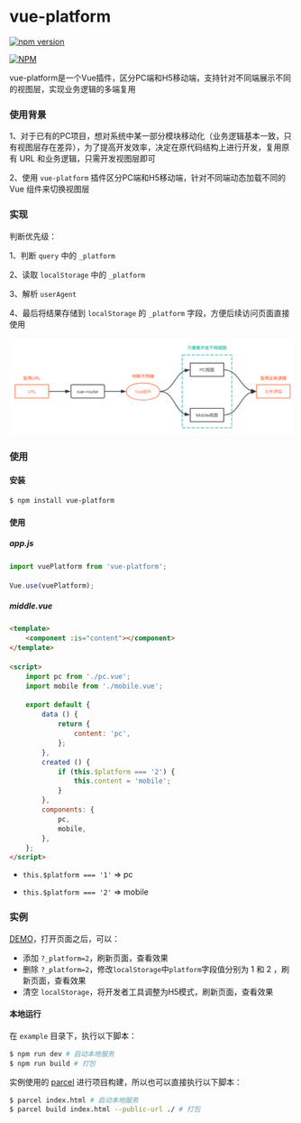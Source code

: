 # vue-platform

[![npm version](https://badge.fury.io/js/vue-platform.svg)](https://badge.fury.io/js/vue-platform)

[![NPM](https://nodei.co/npm/vue-platform.png?downloads=true&downloadRank=true&stars=true)](https://nodei.co/npm/vue-platform/)

vue-platform是一个Vue插件，区分PC端和H5移动端，支持针对不同端展示不同的视图层，实现业务逻辑的多端复用

### 使用背景

1、对于已有的PC项目，想对系统中某一部分模块移动化（业务逻辑基本一致，只有视图层存在差异），为了提高开发效率，决定在原代码结构上进行开发，复用原有 URL 和业务逻辑，只需开发视图层即可

2、使用 `vue-platform` 插件区分PC端和H5移动端，针对不同端动态加载不同的 Vue 组件来切换视图层

### 实现

判断优先级：

1、判断 `query` 中的 `_platform`

2、读取 `localStorage` 中的 `_platform`

3、解析 `userAgent`

4、最后将结果存储到 `localStorage` 的 `_platform` 字段，方便后续访问页面直接使用

<p align="left">
    <img width="600px" src="./screenshot/vue-platform.png">
</p>

### 使用

#### 安装

``` bash
$ npm install vue-platform
```

#### 使用

##### app.js

``` js
import vuePlatform from 'vue-platform';

Vue.use(vuePlatform);
```

##### middle.vue

``` html
<template>
    <component :is="content"></component>
</template>

<script>
    import pc from './pc.vue';
    import mobile from './mobile.vue';

    export default {
        data () {
            return {
                content: 'pc',
            };
        },
        created () {
            if (this.$platform === '2') {
                this.content = 'mobile';
            }
        },
        components: {
            pc,
            mobile,
        },
    };
</script>
```

* `this.$platform === '1'` => pc

* `this.$platform === '2'` => mobile

### 实例

[DEMO](https://hujiaohj.github.io/vue-platform/example/dist/index.html)，打开页面之后，可以：

* 添加 `?_platform=2`，刷新页面，查看效果
* 删除 `?_platform=2`，修改`localStorage`中`platform`字段值分别为 1 和 2 ，刷新页面，查看效果
* 清空 `localStorage`，将开发者工具调整为H5模式，刷新页面，查看效果

#### 本地运行

在 `example` 目录下，执行以下脚本：

``` bash
$ npm run dev # 启动本地服务
$ npm run build # 打包
```

实例使用的 [parcel](https://en.parceljs.org/) 进行项目构建，所以也可以直接执行以下脚本：

``` bash
$ parcel index.html # 启动本地服务
$ parcel build index.html --public-url ./ # 打包
```